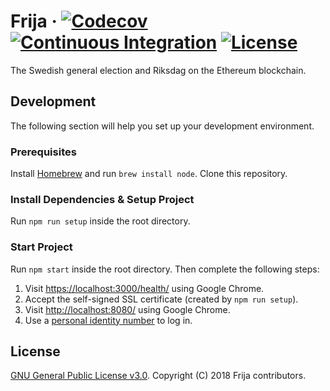 # Frija &middot; [![Codecov](https://codecov.io/gh/robshape/frija/branch/master/graph/badge.svg)](https://codecov.io/gh/robshape/frija/) [![Continuous Integration](https://github.com/robshape/frija/workflows/Continuous%20Integration/badge.svg)](https://github.com/robshape/frija/actions/) [![License](https://img.shields.io/github/license/robshape/frija.svg)](./LICENSE)
The Swedish general election and Riksdag on the Ethereum blockchain.

## Development
The following section will help you set up your development environment.

### Prerequisites
Install [Homebrew](https://brew.sh/) and run `brew install node`. Clone this repository.

### Install Dependencies & Setup Project
Run `npm run setup` inside the root directory.

### Start Project
Run `npm start` inside the root directory. Then complete the following steps:
1. Visit [https://localhost:3000/health/](https://localhost:3000/health/) using Google Chrome.
2. Accept the self-signed SSL certificate (created by `npm run setup`).
3. Visit [http://localhost:8080/](http://localhost:8080/) using Google Chrome.
4. Use a [personal identity number](./docs/CREDENTIALS.md) to log in.

## License
[GNU General Public License v3.0](./LICENSE). Copyright (C) 2018 Frija contributors.
